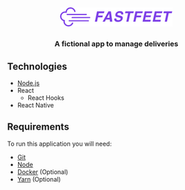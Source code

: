<h1 align="center">
    <img alt="Fastfeet App" src="https://github.com/almeida-joseantonio/fastfeet/blob/master/frontend/src/assets/fastfeet-logo.png" />
</h1>

<h3 align="center">
  A fictional app to manage deliveries
</h3>

## Technologies
* [Node.js](https://nodejs.org/en/)
* React
  * React Hooks
* React Native

## Requirements
To run this application you will need:
* [Git](https://git-scm.com)
* [Node](https://nodejs.org/)
* [Docker](https://https://www.docker.com/) (Optional)
* [Yarn](https://yarnpkg.com/) (Optional)

